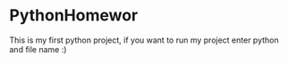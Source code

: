 # PythonHomewor
This is my first python project,
if you want to run my project
enter python and file name :)
